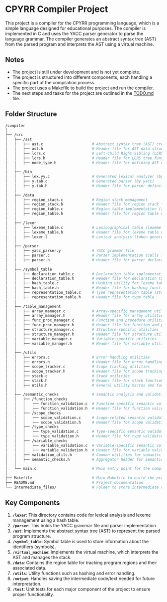 # CPYRR Compiler Project

This project is a compiler for the CPYRR programming language, which is a simple language designed for educational purposes. The compiler is implemented in C and uses the YACC parser generator to parse the language grammar. The compiler generates an abstract syntax tree (AST) from the parsed program and interprets the AST using a virtual machine.

## Notes

- The project is still under development and is not yet complete.
- The project is structured into different components, each handling a specific part of the compilation process.
- The project uses a Makefile to build the project and run the compiler.
- The next steps and tasks for the project are outlined in the [TODO.md](TODO.md) file.

## Folder Structure

```bash
/compiler
│
├── /src
│   ├── /ast
│   │   ├── ast.c                      # Abstract syntax tree (AST) creation and manipulation
│   │   ├── ast.h                      # Header file for AST data structures and functions
│   │   ├── lcrs.c                     # Left-Child Right-Sibling (LCRS) tree implementation
│   │   ├── lcrs.h                     # Header file for LCRS tree functions
│   │   ├── node_type.h                # Header file for defining AST node types
│   │
│   ├── /bin
│   │   ├── lex.yy.c                   # Generated lexical analyzer (by flex)
│   │   ├── y.tab.c                    # Generated parser (by yacc)
│   │   ├── y.tab.h                    # Header file for parser definitions
│   │
│   ├── /data
│   │   ├── region_stack.c             # Region stack management
│   │   ├── region_stack.h             # Header file for region stack functions
│   │   ├── region_table.c             # Region table implementation (region size, nesting, AST pointers)
│   │   ├── region_table.h             # Header file for region table definitions
│   │
│   ├── /lexer
│   │   ├── lexeme_table.c             # Lexicographical table (lexeme storage, hash table implementation)
│   │   ├── lexeme_table.h             # Header file for lexeme table definitions
│   │   ├── lexer.l                    # Lexical analysis (token generation and lexeme identification)
│   │
│   ├── /parser
│   │   ├── yacc_parser.y              # YACC grammar file
│   │   ├── parser.c                   # Parser implementation (calls lexing functions and constructs AST)
│   │   ├── parser.h                   # Header file for parser declarations
│   │
│   ├── /symbol_table
│   │   ├── declaration_table.c        # Declaration table implementation (for types, variables, functions)
│   │   ├── declaration_table.h        # Header file for declaration table definitions
│   │   ├── hash_table.c               # Hashing utility for lexeme table
│   │   ├── hash_table.h               # Header file for hashing functions
│   │   ├── representation_table.c     # Type representation table (structures, arrays, functions)
│   │   ├── representation_table.h     # Header file for type table
│   │
│   ├── /table_management
│   │   ├── array_manager.c            # Array-specific management utilities
│   │   ├── array_manager.h            # Header file for array utilities
│   │   ├── func_proc_manager.c        # Function and procedure utilities
│   │   ├── func_proc_manager.h        # Header file for function and procedure utilities
│   │   ├── structure_manager.c        # Structure-specific utilities
│   │   ├── structure_manager.h        # Header file for structure utilities
│   │   ├── variable_manager.c         # Variable-specific utilities
│   │   ├── variable_manager.h         # Header file for variable utilities
│   │
│   ├── /utils
│   │   ├── errors.c                   # Error handling utilities
│   │   ├── errors.h                   # Header file for error handling
│   │   ├── scope_tracker.c            # Scope tracking utilities
│   │   ├── scope_tracker.h            # Header file for scope tracking
│   │   ├── stack.c                    # Stack utilities
│   │   ├── stack.h                    # Header file for stack functions
│   │   ├── utils.h                    # General utility macros and functions
│   │
│   ├── /semantic_checks               # Semantic analysis and validation phase
│   │   ├── /function_checks
│   │   │   ├── function_validation.c  # Function-specific semantic validation
│   │   │   ├── function_validation.h  # Header file for function validation
│   │   ├── /scope_checks
│   │   │   ├── scope_validation.c     # Scope-related semantic validation
│   │   │   ├── scope_validation.h     # Header file for scope validation
│   │   ├── /type_checks
│   │   │   ├── type_validation.c      # Type-specific semantic validation
│   │   │   ├── type_validation.h      # Header file for type validation
│   │   ├── /variable_checks
│   │   │   ├── variable_validation.c  # Variable-specific semantic validation
│   │   │   ├── variable_validation.h  # Header file for variable validation
│   │   ├── validation_utils.h         # Common utilities for semantic checks
│   │   ├── semantic_checks.h          # Aggregator header for semantic checks
│   │
│   └── main.c                         # Main entry point for the compiler
│
├── Makefile                           # Main Makefile to build the project
├── README.md                          # Project documentation
└── intermediate_files/                # Folder to store intermediate representation files for later interpretation
```

## Key Components

1. **`/lexer`**: This directory contains code for lexical analysis and lexeme management using a hash table.
2. **`/parser`**: This holds the YACC grammar file and parser implementation.
3. **`/ast`**: Implements the abstract syntax tree (AST) to represent the parsed program structure.
4. **`/symbol_table`**: Symbol table is used to store information about the identifiers (symbols).
5. **`/virtual_machine`**: Implements the virtual machine, which interprets the AST and manages the stack.
6. **`/data`**: Contains the region table for tracking program regions and their associated data.
7. **`/utils`**: Utility functions such as hashing and error handling.
8. **`/output`**: Handles saving the intermediate code/text needed for future interpretation.
9. **`/test`**: Unit tests for each major component of the project to ensure proper functionality.
